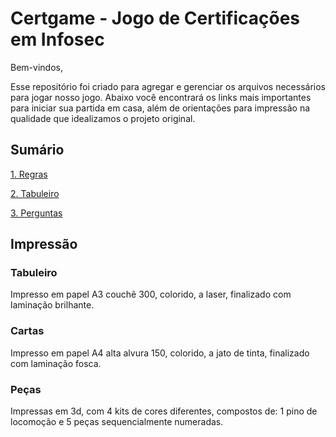 # Certgame - Jogo de Certificações em Infosec 

Bem-vindos,

Esse repositório foi criado para agregar e gerenciar os arquivos necessários para jogar nosso jogo.
Abaixo você encontrará os links mais importantes para iniciar sua partida em casa, além de orientações para impressão na qualidade que idealizamos o projeto original.

## Sumário

[1. Regras](regras.md)

[2. Tabuleiro](tabuleiro.png)

[3. Perguntas](perguntas/cartinhas)

## Impressão
### Tabuleiro
Impresso em papel A3 couchê 300, colorido, a laser, finalizado com laminação brilhante.
### Cartas
Impresso em papel A4 alta alvura 150, colorido, a jato de tinta, finalizado com laminação fosca.
### Peças
Impressas em 3d, com 4 kits de cores diferentes, compostos de: 1 pino de locomoção e 5 peças sequencialmente numeradas.
